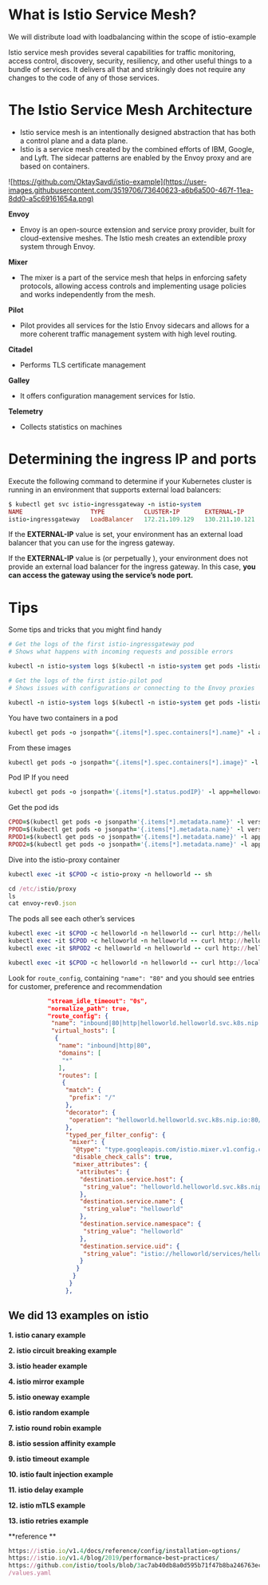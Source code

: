 # What is Istio Service Mesh?

We will distribute load with loadbalancing within the scope of istio-example

Istio service mesh provides several capabilities for traffic monitoring, access control, discovery, security, resiliency, and other useful things to a bundle of services. It delivers all that and strikingly does not require any changes to the code of any of those services.

# The Istio Service Mesh Architecture

-   Istio service mesh is an intentionally designed abstraction that has both a control plane and a data plane.
-   Istio is a service mesh created by the combined efforts of IBM, Google, and Lyft. The sidecar patterns are enabled by the Envoy proxy and are based on containers.

![https://github.com/OktaySavdi/istio-example](https://user-images.githubusercontent.com/3519706/73640623-a6b6a500-467f-11ea-8dd0-a5c69161654a.png)

**Envoy**

-   Envoy is an open-source extension and service proxy provider, built for cloud-extensive meshes. The Istio mesh creates an extendible proxy system through Envoy.

**Mixer**

-   The mixer is a part of the service mesh that helps in enforcing safety protocols, allowing access controls and implementing usage policies and works independently from the mesh.

**Pilot**

-   Pilot provides all services for the Istio Envoy sidecars and allows for a more coherent traffic management system with high level routing.

**Citadel**

-  Performs TLS certificate management

**Galley**

-  It offers configuration management services for Istio.

**Telemetry**

-  Collects statistics on machines

# Determining the ingress IP and ports

Execute the following command to determine if your Kubernetes cluster is running in an environment that supports external load balancers:
```ruby
$ kubectl get svc istio-ingressgateway -n istio-system
NAME                   TYPE           CLUSTER-IP       EXTERNAL-IP     PORT(S)                                      AGE
istio-ingressgateway   LoadBalancer   172.21.109.129   130.211.10.121  80:31380/TCP,443:31390/TCP,31400:31400/TCP   17h
```
If the **EXTERNAL-IP** value is set, your environment has an external load balancer that you can use for the ingress gateway.

If the **EXTERNAL-IP** value is <none> (or perpetually <pending>), your environment does not provide an external load balancer for the ingress gateway. In this case, **you can access the gateway using the service’s node port.**

# Tips

Some tips and tricks that you might find handy

```ruby
# Get the logs of the first istio-ingressgateway pod
# Shows what happens with incoming requests and possible errors

kubectl -n istio-system logs $(kubectl -n istio-system get pods -listio=ingressgateway -o=jsonpath="{.items[0].metadata.name}") --tail=300

# Get the logs of the first istio-pilot pod
# Shows issues with configurations or connecting to the Envoy proxies

kubectl -n istio-system logs $(kubectl -n istio-system get pods -listio=pilot -o=jsonpath="{.items[0].metadata.name}") discovery --tail=300
```

You have two containers in a pod

```ruby
kubectl get pods -o jsonpath="{.items[*].spec.containers[*].name}" -l app=helloworld -n helloworld
```

From these images

```ruby
kubectl get pods -o jsonpath="{.items[*].spec.containers[*].image}" -l app=helloworld -n helloworld
```

Pod IP If you need

```ruby
kubectl get pods -o jsonpath='{.items[*].status.podIP}' -l app=helloworld -n helloworld
```

Get the pod ids

```ruby
CPOD=$(kubectl get pods -o jsonpath='{.items[*].metadata.name}' -l version=safe -n helloworld)
PPOD=$(kubectl get pods -o jsonpath='{.items[*].metadata.name}' -l version=risky -n helloworld)
RPOD1=$(kubectl get pods -o jsonpath='{.items[*].metadata.name}' -l app=helloworld,version=safe -n helloworld)
RPOD2=$(kubectl get pods -o jsonpath='{.items[*].metadata.name}' -l app=helloworld,version=risky -n helloworld)
```

Dive into the istio-proxy container

```ruby
kubectl exec -it $CPOD -c istio-proxy -n helloworld -- sh

cd /etc/istio/proxy
ls
cat envoy-rev0.json
```


The pods all see each other’s services

```ruby
kubectl exec -it $CPOD -c helloworld -n helloworld -- curl http://helloworld/istio
kubectl exec -it $CPOD -c helloworld -n helloworld -- curl http://helloworld/istio
kubectl exec -it $RPOD2 -c helloworld -n helloworld -- curl http://helloworld/istio
```

```ruby
kubectl exec -it $CPOD -c helloworld -n helloworld -- curl http://localhost:15000/config_dump > envoyfile.json
```

Look for  `route_config`, containing  `"name": "80"`  and you should see entries for customer, preference and recommendation

```json
           "stream_idle_timeout": "0s",
           "normalize_path": true,
           "route_config": {
            "name": "inbound|80|http|helloworld.helloworld.svc.k8s.nip.io",
            "virtual_hosts": [
             {
              "name": "inbound|http|80",
              "domains": [
               "*"
              ],
              "routes": [
               {
                "match": {
                 "prefix": "/"
                },
                "decorator": {
                 "operation": "helloworld.helloworld.svc.k8s.nip.io:80/*"
                },
                "typed_per_filter_config": {
                 "mixer": {
                  "@type": "type.googleapis.com/istio.mixer.v1.config.client.ServiceConfig",
                  "disable_check_calls": true,
                  "mixer_attributes": {
                   "attributes": {
                    "destination.service.host": {
                     "string_value": "helloworld.helloworld.svc.k8s.nip.io"
                    },
                    "destination.service.name": {
                     "string_value": "helloworld"
                    },
                    "destination.service.namespace": {
                     "string_value": "helloworld"
                    },
                    "destination.service.uid": {
                     "string_value": "istio://helloworld/services/helloworld"
                    }
                   }
                  }
                 }
                },

```

## We did 13 examples on istio

 **1. istio canary example** 
 
 **2. istio circuit breaking example**
 
 **3. istio header example**
 
 **4. istio mirror example**
 
 **5. istio oneway example**
 
 **6. istio random example**
 
 **7. istio round robin example**
 
 **8. istio session affinity example**
 
 **9. istio timeout example**
 
 **10. istio fault injection example**
 
 **11. istio delay example**
  
 **12. istio mTLS example**
 
 **13. istio retries example**

 **reference **
```ruby
https://istio.io/v1.4/docs/reference/config/installation-options/
https://istio.io/v1.4/blog/2019/performance-best-practices/
https://github.com/istio/tools/blob/3ac7ab40db8a0d595b71f47b8ba246763ecd6213/perf/istio-install
/values.yaml
```
